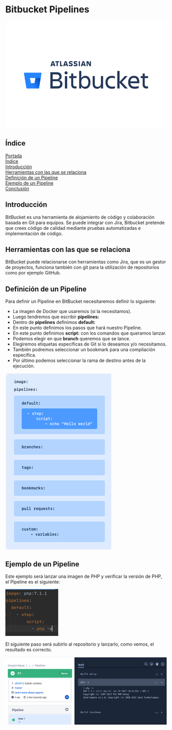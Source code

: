 # **Bitbucket Pipelines**<a name = "id1"></a>

![Logo BitBucket](img/logo.png)

## **Índice**<a name = "id2"></a>
[Portada](#id1)<br>
[Índice](#id2)<br>
[Introducción](#id3)<br>
[Herramientas con las que se relaciona](#id4)<br>
[Definición de un Pipeline](#id5)<br>
[Ejemplo de un Pipeline](#id6)<br>
[Conclusión](#id7)<br>

## **Introducción**<a name="id3"></a>
BitBucket es una herramienta de alojamiento de código
y colaboración basada en Git para equipos. Se puede integrar
con Jira, Bitbucket pretende que crees código de calidad mediante
pruebas automatizadas e implementación de código.

## **Herramientas con las que se relaciona**<a name="id4"></a>
BitBucket puede relacionarse con herramientas como Jira, que es un
gestor de proyectos, funciona también con git para la utilización de
repositorios como por ejemplo GitHub.

## **Definición de un Pipeline**<a name="id5"></a>
Para definir un Pipeline en BitBucket necesitaremos definir lo siguiente:

- La imagen de Docker que usaremos (si la necesitamos).
- Luego tendremos que escribir **pipelines:**
- Dentro de **pipelines** definimos **default:**
- En este punto definimos los pasos que hará nuestro Pipeline.
- En este punto definimos **script:** con los comandos que queramos lanzar.
- Podemos elegir en que **branch** queremos que se lance.
- Elegiremos etiquetas específicas de Git si lo deseamos y/o necesitamos.
- También podremos seleccionar un bookmark para una compilación específica.
- Por último podemos seleccionar la rama de destino antes de la ejecución.

![Definir Pipeline](img/1.png)

## **Ejemplo de un Pipeline**<a name="id6"></a>
Este ejemplo será lanzar una imagen de PHP y verificar la versión de PHP, el Pipeline
es el siguiente:

![Pipeline PHP](img/2.png)

El siguiente paso será subirlo al repositorio y lanzarlo, como vemos, el resultado es correcto.

![Pipeline correcto](img/3.png)
